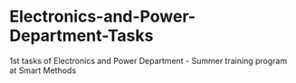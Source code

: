 # Electronics-and-Power-Department-Tasks
1st tasks of Electronics and Power Department - Summer training program at Smart Methods
